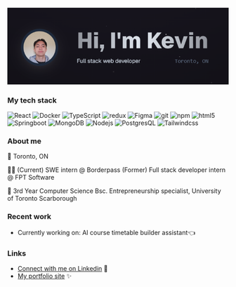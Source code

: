 ![Thumbnail](/banner-github.png)

### My tech stack
<p>
  <img alt="React" src="https://img.shields.io/badge/-React-45b8d8?style=flat-square&logo=react&logoColor=white" />
  <img alt="Docker" src="https://img.shields.io/badge/-Docker-46a2f1?style=flat-square&logo=docker&logoColor=white" />
  <img alt="TypeScript" src="https://img.shields.io/badge/-TypeScript-007ACC?style=flat-square&logo=typescript&logoColor=white" />
  <img alt="redux" src="https://img.shields.io/badge/-Redux-764ABC?style=flat-square&logo=redux&logoColor=white" />
  <img alt="Figma" src="https://img.shields.io/badge/-Figma-AA4ABC?style=flat-square&logo=Figma&logoColor=white" />
  <img alt="git" src="https://img.shields.io/badge/-Git-F05032?style=flat-square&logo=git&logoColor=white" />
  <img alt="npm" src="https://img.shields.io/badge/-NPM-CB3837?style=flat-square&logo=npm&logoColor=white" />
  <img alt="html5" src="https://img.shields.io/badge/-HTML5-E34F26?style=flat-square&logo=html5&logoColor=white" />
  <img alt="Springboot" src="https://img.shields.io/badge/-Springboot-73cc52?style=flat-square&logo=Springboot&logoColor=white" />
  <img alt="MongoDB" src="https://img.shields.io/badge/-MongoDB-13aa52?style=flat-square&logo=mongodb&logoColor=white" />
  <img alt="Nodejs" src="https://img.shields.io/badge/-Nodejs-43853d?style=flat-square&logo=Node.js&logoColor=white" />
  <img alt="PostgresQL" src="https://img.shields.io/badge/-Postgresql-56a2a0?style=flat-square&logo=Postgresql&logoColor=white" />
  <img alt="Tailwindcss" src="https://img.shields.io/badge/-Tailwindcss-46a2f1?style=flat-square&logo=Tailwindcss&logoColor=white" />
</p>

### About me

📍 Toronto, ON 

🧑‍💼 (Current) SWE intern @ Borderpass
(Former) Full stack developer intern @ FPT Software

🏫 3rd Year Computer Science Bsc. Entrepreneurship specialist, University of Toronto Scarborough

### Recent work

- Currently working on: AI course timetable builder assistant👈

### Links

- [Connect with me on Linkedin](https://www.linkedin.com/in/kevin-lan-/) 🥂
- [My portfolio site](https://kevinlan.vercel.app/) ✨
